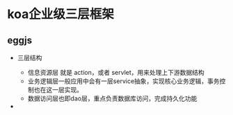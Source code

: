 # koa企业级三层框架

## eggjs

- 三层结构
  - 信息资源层 就是 action，或者 servlet，⽤来处理上下游数据结构
  - 业务逻辑层⼀般应⽤中会有⼀层service抽象，实现核⼼业务逻辑，事务控制也在这⼀层实现。
  - 数据访问层也即dao层，重点负责数据库访问，完成持久化功能

-
